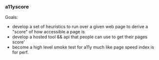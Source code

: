 ### a11yscore

Goals: 

* develop a set of heuristics to run over a given web page to derive a "score" of how accessible a page is
* develop a hosted tool && api that people can use to get their pages score'
* become a high level smoke test for a11y much like page speed index is for perf.
